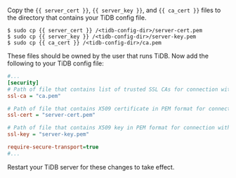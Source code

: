 Copy the `{{ server_cert }}`, `{{ server_key }}`, and `{{ ca_cert }}` files to the directory that contains your TiDB config file.

```shell-session
$ sudo cp {{ server_cert }} /<tidb-config-dir>/server-cert.pem
$ sudo cp {{ server_key }} /<tidb-config-dir>/server-key.pem
$ sudo cp {{ ca_cert }} /<tidb-config-dir>/ca.pem
```

These files should be owned by the user that runs TiDB. Now add the following to your TiDB config file:

```ini
#...
[security]
# Path of file that contains list of trusted SSL CAs for connection with mysql client.
ssl-ca = "ca.pem"

# Path of file that contains X509 certificate in PEM format for connection with mysql client.
ssl-cert = "server-cert.pem"

# Path of file that contains X509 key in PEM format for connection with mysql client.
ssl-key = "server-key.pem"

require-secure-transport=true
#...
```

Restart your TiDB server for these changes to take effect.
